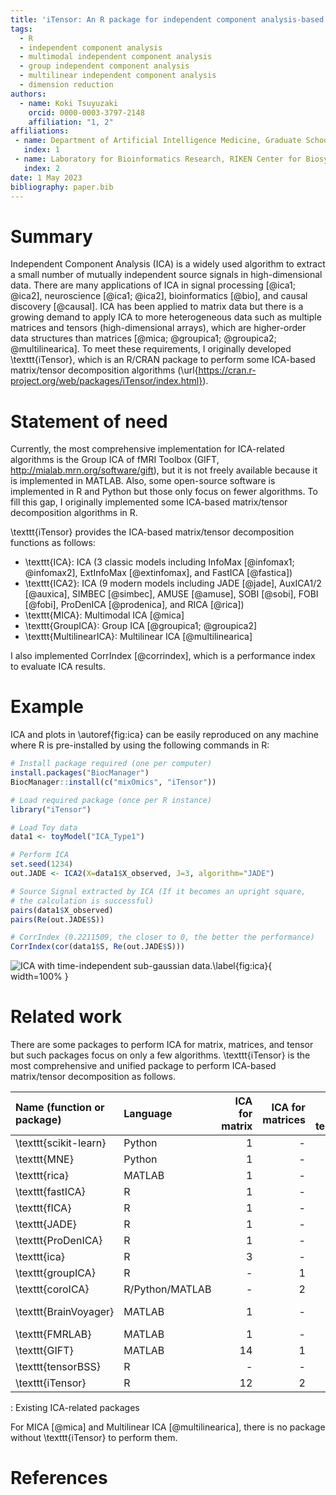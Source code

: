 ```yaml
---
title: 'iTensor: An R package for independent component analysis-based matrix/tensor decomposition'
tags:
  - R
  - independent component analysis
  - multimodal independent component analysis
  - group independent component analysis
  - multilinear independent component analysis
  - dimension reduction
authors:
  - name: Koki Tsuyuzaki
    orcid: 0000-0003-3797-2148
    affiliation: "1, 2"
affiliations:
 - name: Department of Artificial Intelligence Medicine, Graduate School of Medicine, Chiba University, Japan
   index: 1
 - name: Laboratory for Bioinformatics Research, RIKEN Center for Biosystems Dynamics Research, Japan
   index: 2
date: 1 May 2023
bibliography: paper.bib
---
```


# Summary

Independent Component Analysis (ICA) is a widely used algorithm to extract a small number of mutually independent source signals in high-dimensional data. There are many applications of ICA in signal processing [@ica1; @ica2], neuroscience [@ica1; @ica2], bioinformatics [@bio], and causal discovery [@causal]. ICA has been applied to matrix data but there is a growing demand to apply ICA to more heterogeneous data such as multiple matrices and tensors (high-dimensional arrays), which are higher-order data structures than matrices [@mica; @groupica1; @groupica2; @multilinearica]. To meet these requirements, I originally developed \texttt{iTensor}, which is an R/CRAN package to perform some ICA-based matrix/tensor decomposition algorithms (\url{https://cran.r-project.org/web/packages/iTensor/index.html}).

# Statement of need

Currently, the most comprehensive implementation for ICA-related algorithms is the Group ICA of fMRI Toolbox (GIFT, http://mialab.mrn.org/software/gift), but it is not freely available because it is implemented in MATLAB. Also, some open-source software is implemented in R and Python but those only focus on fewer algorithms. To fill this gap, I originally implemented some ICA-based matrix/tensor decomposition algorithms in R.

\texttt{iTensor} provides the ICA-based matrix/tensor decomposition functions as follows:

- \texttt{ICA}: ICA (3 classic models including InfoMax [@infomax1; @infomax2], ExtInfoMax [@extinfomax], and FastICA [@fastica])
- \texttt{ICA2}: ICA (9 modern models including JADE [@jade], AuxICA1/2 [@auxica], SIMBEC [@simbec], AMUSE [@amuse], SOBI [@sobi], FOBI [@fobi], ProDenICA [@prodenica], and RICA [@rica])
- \texttt{MICA}: Multimodal ICA [@mica]
- \texttt{GroupICA}: Group ICA [@groupica1; @groupica2]
- \texttt{MultilinearICA}: Multilinear ICA [@multilinearica]

I also implemented CorrIndex [@corrindex], which is a performance index to evaluate ICA results.

# Example

ICA and plots in \autoref{fig:ica} can be easily reproduced on any machine where R is pre-installed by using the following commands in R:

```r
# Install package required (one per computer)
install.packages("BiocManager")
BiocManager::install(c("mixOmics", "iTensor"))

# Load required package (once per R instance)
library("iTensor")

# Load Toy data
data1 <- toyModel("ICA_Type1")

# Perform ICA
set.seed(1234)
out.JADE <- ICA2(X=data1$X_observed, J=3, algorithm="JADE")

# Source Signal extracted by ICA (If it becomes an upright square,
# the calculation is successful)
pairs(data1$X_observed)
pairs(Re(out.JADE$S))

# CorrIndex (0.2211509, the closer to 0, the better the performance)
CorrIndex(cor(data1$S, Re(out.JADE$S)))
```

![ICA with time-independent sub-gaussian data.\label{fig:ica}](figure.png){ width=100% }

# Related work

There are some packages to perform ICA for matrix, matrices, and tensor but such packages focus on only a few algorithms. \texttt{iTensor} is the most comprehensive and unified package to perform ICA-based matrix/tensor decomposition as follows.

| Name (function or package) | Language | ICA for matrix | ICA for matrices | ICA for tensor | Reference |
|:------ | :---- | ----: | ----: | ----: | :----: |
| \texttt{scikit-learn} | Python | 1 | - | - | @sklearn |
| \texttt{MNE} | Python | 1 | - | - | @mne |
| \texttt{rica} | MATLAB |1 | - | - | @rica |
| \texttt{fastICA} | R | 1 | - | - | @fastica |
| \texttt{fICA} | R | 1 | - | - | @fastica |
| \texttt{JADE} | R | 1 | - | - | @jade |
| \texttt{ProDenICA} | R | 1 | - | - | @prodenica |
| \texttt{ica} | R | 3 | - | - | @ica1; @ica2 |
| \texttt{groupICA} | R | - | 1 | - | @groupica2 |
| \texttt{coroICA} | R/Python/MATLAB | - | 2 | - | @coroica |
| \texttt{BrainVoyager} | MATLAB | 1 | - | - | @brainvoyager1; @brainvoyager2 |
| \texttt{FMRLAB} | MATLAB | 1 | - | - | @fmrlab |
| \texttt{GIFT} | MATLAB | 14 | 1 | - | @gift |
| \texttt{tensorBSS} | R | - | - | 6 | @tensorbss |
| \texttt{iTensor} | R | 12 | 2 | 1 | This paper |

: Existing ICA-related packages

For MICA [@mica] and Multilinear ICA [@multilinearica], there is no package without \texttt{iTensor} to perform them.

# References
